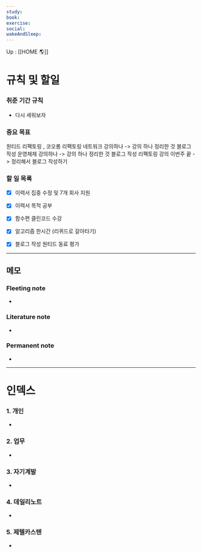 ```yaml
---
study:
book:
exercise: 
social: 
wakeAndSleep: 
---
```


Up : [[HOME 🌎]]

# 규칙 및 할일

### 취준 기간 규칙 
- 다시 세워보자

### 중요 목표
원티드 리팩토링 , 코오롱 리팩토링
네트워크 강의하나 -> 강의 하나 정리한 것 블로그 작성 
운영체제 강의하나 -> 강의 하나 정리한 것 블로그 작성
리팩토링 강의 이번주 끝 -> 정리해서 블로그 작성하기 


### 할 일 목록
- [x] 이력서 집중 수정 및 7개 회사 지원 
- [x] 이력서 목적 공부 
- [x] 함수편 클린코드 수강


- [x] 알고리즘 한시간 (리퀴드로 갈아타기)
- [x] 블로그 작성 원티드 동료 평가

---

## 메모

### Fleeting note
- 

### Literature note
- 

### Permanent note
- 

---

# 인덱스
### 1. 개인 
- 
### 2. 업무
- 
### 3. 자기계발
- 
### 4. 데일리노트
- 
### 5. 제텔카스텐
- 